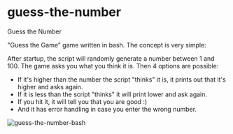 # guess-the-number
Guess the Number

"Guess the Game" game written in bash. The concept is very simple:

After startup, the script will randomly generate a number between 1 and 100. The game asks you what you think it is. Then 4 options are possible:

- If it's higher than the number the script "thinks" it is, it prints out that it's higher and asks again.
- If it is less than the script "thinks" it will print lower and ask again.
- If you hit it, it will tell you that you are good :)
- And it has error handling in case you enter the wrong number.

![guess-the-number-bash](https://user-images.githubusercontent.com/22872515/221298496-4ff27299-0d8c-4ecf-8b29-26d6cf0257c1.png)
